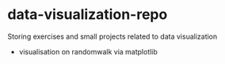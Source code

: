 # data-visualization-repo
Storing exercises and small projects related to data visualization   

* visualisation on randomwalk via matplotlib
